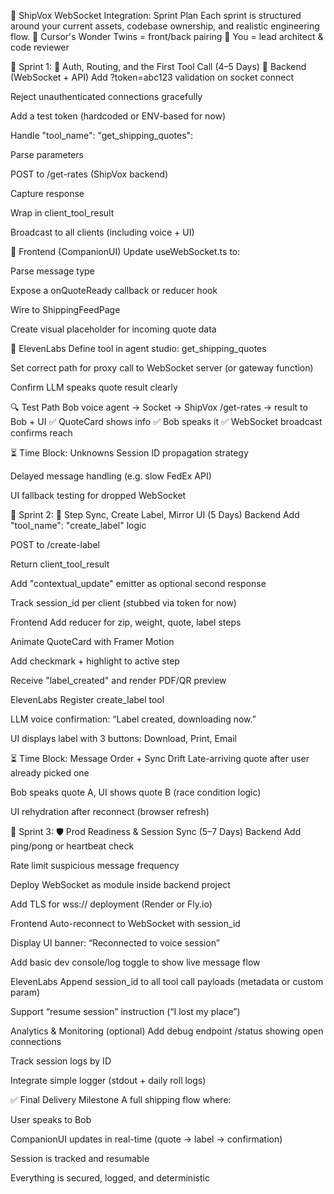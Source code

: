 🏁 ShipVox WebSocket Integration: Sprint Plan
Each sprint is structured around your current assets, codebase ownership, and realistic engineering flow.
🧠 Cursor's Wonder Twins = front/back pairing
🎯 You = lead architect & code reviewer

🚦 Sprint 1: 🔐 Auth, Routing, and the First Tool Call (4–5 Days)
🔧 Backend (WebSocket + API)
 Add ?token=abc123 validation on socket connect

 Reject unauthenticated connections gracefully

 Add a test token (hardcoded or ENV-based for now)

 Handle "tool_name": "get_shipping_quotes":

Parse parameters

POST to /get-rates (ShipVox backend)

Capture response

Wrap in client_tool_result

Broadcast to all clients (including voice + UI)

📡 Frontend (CompanionUI)
 Update useWebSocket.ts to:

Parse message type

Expose a onQuoteReady callback or reducer hook

 Wire to ShippingFeedPage

 Create visual placeholder for incoming quote data

🎤 ElevenLabs
 Define tool in agent studio: get_shipping_quotes

 Set correct path for proxy call to WebSocket server (or gateway function)

 Confirm LLM speaks quote result clearly

🔍 Test Path
Bob voice agent → Socket → ShipVox /get-rates → result to Bob + UI
✅ QuoteCard shows info
✅ Bob speaks it
✅ WebSocket broadcast confirms reach

⏳ Time Block: Unknowns
 Session ID propagation strategy

 Delayed message handling (e.g. slow FedEx API)

 UI fallback testing for dropped WebSocket

🚀 Sprint 2: 🧠 Step Sync, Create Label, Mirror UI (5 Days)
Backend
 Add "tool_name": "create_label" logic

POST to /create-label

Return client_tool_result

 Add "contextual_update" emitter as optional second response

 Track session_id per client (stubbed via token for now)

Frontend
 Add reducer for zip, weight, quote, label steps

 Animate QuoteCard with Framer Motion

 Add checkmark + highlight to active step

 Receive "label_created" and render PDF/QR preview

ElevenLabs
 Register create_label tool

 LLM voice confirmation: “Label created, downloading now.”

 UI displays label with 3 buttons: Download, Print, Email

⏳ Time Block: Message Order + Sync Drift
 Late-arriving quote after user already picked one

 Bob speaks quote A, UI shows quote B (race condition logic)

 UI rehydration after reconnect (browser refresh)

🔧 Sprint 3: 🛡️ Prod Readiness & Session Sync (5–7 Days)
Backend
 Add ping/pong or heartbeat check

 Rate limit suspicious message frequency

 Deploy WebSocket as module inside backend project

 Add TLS for wss:// deployment (Render or Fly.io)

Frontend
 Auto-reconnect to WebSocket with session_id

 Display UI banner: “Reconnected to voice session”

 Add basic dev console/log toggle to show live message flow

ElevenLabs
 Append session_id to all tool call payloads (metadata or custom param)

 Support “resume session” instruction (“I lost my place”)

Analytics & Monitoring (optional)
 Add debug endpoint /status showing open connections

 Track session logs by ID

 Integrate simple logger (stdout + daily roll logs)

✅ Final Delivery Milestone
A full shipping flow where:

User speaks to Bob

CompanionUI updates in real-time (quote → label → confirmation)

Session is tracked and resumable

Everything is secured, logged, and deterministic
